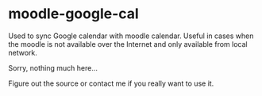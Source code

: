 # moodle-google-cal

Used to sync Google calendar with moodle calendar. Useful in cases when the moodle is not available over the Internet and only available from local network.

Sorry, nothing much here...

Figure out the source or contact me if you really want to use it.
